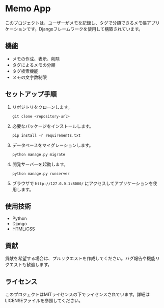 # Memo App

このプロジェクトは、ユーザーがメモを記録し、タグで分類できるメモ帳アプリケーションです。Djangoフレームワークを使用して構築されています。

## 機能

- メモの作成、表示、削除
- タグによるメモの分類
- タグ検索機能
- メモの文字数制限

## セットアップ手順

1. リポジトリをクローンします。
   ```
   git clone <repository-url>
   ```

2. 必要なパッケージをインストールします。
   ```
   pip install -r requirements.txt
   ```

3. データベースをマイグレーションします。
   ```
   python manage.py migrate
   ```

4. 開発サーバーを起動します。
   ```
   python manage.py runserver
   ```

5. ブラウザで `http://127.0.0.1:8000/` にアクセスしてアプリケーションを使用します。

## 使用技術

- Python
- Django
- HTML/CSS

## 貢献

貢献を希望する場合は、プルリクエストを作成してください。バグ報告や機能リクエストも歓迎します。

## ライセンス

このプロジェクトはMITライセンスの下でライセンスされています。詳細はLICENSEファイルを参照してください。